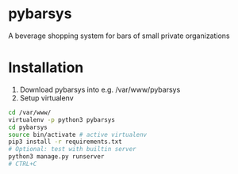 # pybarsys
A beverage shopping system for bars of small private organizations

# Installation
1. Download pybarsys into e.g. /var/www/pybarsys
2. Setup virtualenv
```bash
cd /var/www/
virtualenv -p python3 pybarsys
cd pybarsys
source bin/activate # active virtualenv
pip3 install -r requirements.txt
# Optional: test with builtin server
python3 manage.py runserver
# CTRL+C

```
